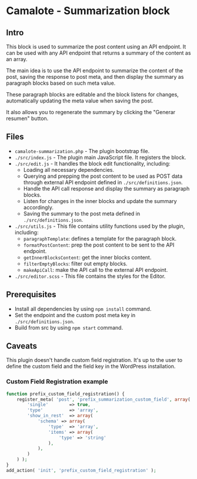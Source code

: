 # Camalote - Summarization block
## Intro
This block is used to summarize the post content using an API endpoint. It can be used with any API endpoint that returns a summary of the content as an array.

The main idea is to use the API endpoint to summarize the content of the post, saving the response to post meta, and then display the summary as paragraph blocks based on such meta value.

These paragraph blocks are editable and the block listens for changes, automatically updating the meta value when saving the post. 

It also allows you to regenerate the summary by clicking the "Generar resumen" button.

## Files
- `camalote-summarization.php` - The plugin bootstrap file.
- `./src/index.js` - The plugin main JavaScript file. It registers the block.
- `./src/edit.js` - It handles the block edit functionality, including:
  - Loading all necessary dependencies.
  - Querying and prepping the post content to be used as POST data through external API endpoint defined in `./src/definitions.json`.
  - Handle the API call response and display the summary as paragraph blocks.
  - Listen for changes in the inner blocks and update the summary accordingly.
  - Saving the summary to the post meta defined in `./src/definitions.json`.
- `./src/utils.js` - This file contains utility functions used by the plugin, including:
  - `paragraphTemplate`: defines a template for the paragraph block.
  - `formatPostContent`: prep the post content to be sent to the API endpoint.
  - `getInnerBlocksContent`: get the inner blocks content.
  - `filterEmptyBlocks`: filter out empty blocks.
  - `makeApiCall`: make the API call to the external API endpoint.
- `./src/editor.scss` - This file contains the styles for the Editor.

## Prerequisites
- Install all dependencies by using `npm install` command.
- Set the endpoint and the custom post meta key in `./src/definitions.json`.
- Build from src by using `npm start` command.

## Caveats
This plugin doesn't handle custom field registration. It's up to the user to define the custom field and the field key in the WordPress installation.
### Custom Field Registration example
```php
function prefix_custom_field_registration() {
    register_meta( 'post', 'prefix_summarization_custom_field', array(
        'single' 		=> true,
        'type' 			=> 'array',
        'show_in_rest' 	=> array(
            'schema' => array(
                'type'  => 'array',
                'items' => array(
                    'type' => 'string'
                ),
            ),
        )
    ) );
}
add_action( 'init', 'prefix_custom_field_registration' );
``````